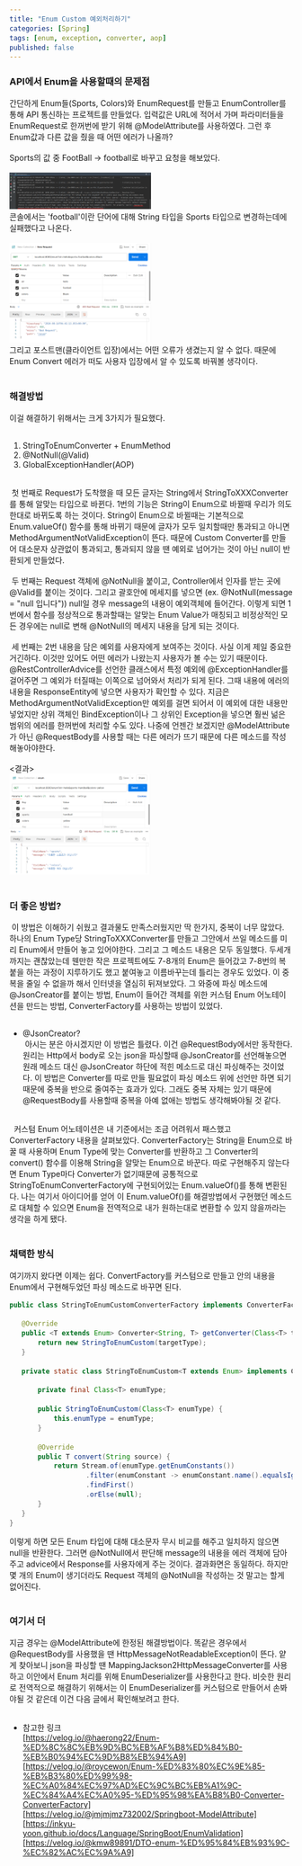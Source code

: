 ```yaml
---
title: "Enum Custom 예외처리하기"
categories: [Spring]
tags: [enum, exception, converter, aop]
published: false
---
```


### API에서 Enum을 사용할때의 문제점

 간단하게 Enum들(Sports, Colors)와 EnumRequest를 만들고 EnumController를 통해 API 통신하는 프로젝트를 만들었다. 입력값은 URL에 적어서 가며 파라미터들을 EnumRequest로 한꺼번에 받기 위해 @ModelAttribute를 사용하였다. 그런 후 Enum값과 다른 값을 줬을 때 어떤 에러가 나올까?<br>
<br>
Sports의 값 중 FootBall -> football로 바꾸고 요청을 해보았다.<br>
<br>
<img alt="img1" src="/assets/img/2024-08-16-enum-custom/img1.png" width="50%" height="50%"><br>
콘솔에서는 'football'이란 단어에 대해 String 타입을 Sports 타입으로 변경하는데에 실패했다고 나온다.<br>
<br>
<img alt="img2" src="/assets/img/2024-08-16-enum-custom/img2.png" width="50%" height="50%"><br>
그리고 포스트맨(클라이언트 입장)에서는 어떤 오류가 생겼는지 알 수 없다. 때문에 Enum Convert 에러가 떠도 사용자 입장에서 알 수 있도록 바꿔볼 생각이다.<br>
<br>

### 해결방법

이걸 해결하기 위해서는 크게 3가지가 필요했다.<br>
<br>
1. StringToEnumConverter + EnumMethod
2. @NotNull(@Valid)
3. GlobalExceptionHandler(AOP)<br>
<br>
&nbsp;첫 번째로 Request가 도착했을 때 모든 글자는 String에서 StringToXXXConverter를 통해 알맞는 타입으로 바뀐다. 1번의 기능은 String이 Enum으로 바뀔때 우리가 의도한대로 바뀌도록 하는 것이다. String이 Enum으로 바뀔때는 기본적으로 Enum.valueOf() 함수를 통해 바뀌기 때문에 글자가 모두 일치할때만 통과되고 아니면 MethodArgumentNotValidException이 뜬다. 때문에 Custom Converter를 만들어 대소문자 상관없이 통과되고, 통과되지 않을 땐 예외로 넘어가는 것이 아닌 null이 반환되게 만들었다.<br>
<br>
&nbsp;두 번째는 Request 객체에 @NotNull을 붙이고, Controller에서 인자를 받는 곳에 @Valid를 붙이는 것이다. 그리고 괄호안에 메세지를 넣으면 (ex. @NotNull(message = "null 입니다")) null일 경우 message의 내용이 예외객체에 들어간다. 이렇게 되면 1번에서 함수를 정상적으로 통과할때는 알맞는 Enum Value가 매칭되고 비정상적인 모든 경우에는 null로 변해 @NotNull의 메세지 내용을 담게 되는 것이다.<br>
<br>
&nbsp;세 번째는 2번 내용을 담은 예외를 사용자에게 보여주는 것이다. 사실 이게 제일 중요한 거긴하다. 이것만 있어도 어떤 에러가 나왔는지 사용자가 볼 수는 있기 때문이다. @RestControllerAdvice를 선언한 클래스에서 특정 예외에 @ExceptionHandler를 걸어주면 그 예외가 터질때는 이쪽으로 넘어와서 처리가 되게 된다. 그때 내용에 에러의 내용을 ResponseEntity에 넣으면 사용자가 확인할 수 있다. 지금은 MethodArgumentNotValidException만 예외를 걸면 되어서 이 예외에 대한 내용만 넣었지만 상위 객체인 BindException이나 그 상위인 Exception을 넣으면 훨씬 넒은 범위의 에러를 한꺼번에 처리할 수도 있다. 나중에 언젠간 보겠지만 @ModelAttribute가 아닌 @RequestBody를 사용할 때는 다른 에러가 뜨기 때문에 다른 메소드를 작성해놓아야한다.<br>
<br>
<결과><br>
<img alt="img3" src="/assets/img/2024-08-16-enum-custom/img3.png" width="50%" height="50%"><br>
<br>

### 더 좋은 방법?

&nbsp;이 방법은 이해하기 쉬웠고 결과물도 만족스러웠지만 딱 한가지, 중복이 너무 많았다. 하나의 Enum Type당 StringToXXXConverter를 만들고 그안에서 쓰일 메소드를 미리 Enum에서 만들어 놓고 있어야한다. 그리고 그 메소드 내용은 모두 동일했다. 두세개까지는 괜찮았는데 웬만한 작은 프로젝트에도 7-8개의 Enum은 들어갔고 7-8번의 복붙을 하는 과정이 지루하기도 했고 붙여놓고 이름바꾸는데 틀리는 경우도 있었다. 이 중복을 줄일 수 없을까 해서 인터넷을 열심히 뒤져보았다. 그 와중에 파싱 메소드에 @JsonCreator를 붙이는 방법, Enum이 들어간 객체를 위한 커스텀 Enum 어노테이션을 만드는 방법, ConverterFactory를 사용하는 방법이 있었다.<br>
<br>
- @JsonCreator?<br>
&nbsp;아시는 분은 아시겠지만 이 방법은 틀렸다. 이건 @RequestBody에서만 동작한다. 원리는 Http에서 body로 오는 json을 파싱할때 @JsonCreator를 선언해놓으면 원래 메소드 대신 @JsonCreator 하단에 적힌 메소드로 대신 파싱해주는 것이었다. 이 방법은 Converter를 따로 만들 필요없이 파싱 메소드 위에 선언만 하면 되기때문에 중복을 반으로 줄여주는 효과가 있다. 그래도 중복 자체는 있기 때문에 @RequestBody를 사용할때 중복을 아예 없애는 방법도 생각해봐야될 것 같다.<br>
<br>
&nbsp; 커스텀 Enum 어노테이션은 내 기준에서는 조금 어려워서 패스했고 ConverterFactory 내용을 살펴보았다. ConverterFactory는 String을 Enum으로 바꿀 때 사용하며 Enum Type에 맞는 Converter를 반환하고 그 Converter의 convert() 함수를 이용해 String을 알맞는 Enum으로 바꾼다. 따로 구현해주지 않는다면 Enum Type마다 Converter가 없기때문에 공통적으로 StringToEnumConverterFactory에 구현되어있는 Enum.valueOf()를 통해 변환된다. 나는 여기서 아이디어를 얻어 이 Enum.valueOf()를 해결방법에서 구현했던 메소드로 대체할 수 있으면 Enum을 전역적으로 내가 원하는대로 변환할 수 있지 않을까라는 생각을 하게 됐다.<br>
<br>

### 채택한 방식
 여기까지 왔다면 이제는 쉽다. ConvertFactory를 커스텀으로 만들고 안의 내용을 Enum에서 구현해두었던 파싱 메소드로 바꾸면 된다.
 ```java
public class StringToEnumCustomConverterFactory implements ConverterFactory<String, Enum> {

    @Override
    public <T extends Enum> Converter<String, T> getConverter(Class<T> targetType) {
        return new StringToEnumCustom(targetType);
    }

    private static class StringToEnumCustom<T extends Enum> implements Converter<String, T>{

        private final Class<T> enumType;

        public StringToEnumCustom(Class<T> enumType) {
            this.enumType = enumType;
        }

        @Override
        public T convert(String source) {
            return Stream.of(enumType.getEnumConstants())
                    .filter(enumConstant -> enumConstant.name().equalsIgnoreCase(source))
                    .findFirst()
                    .orElse(null);
        }
    }
}
```
 이렇게 하면 모든 Enum 타입에 대해 대소문자 무시 비교를 해주고 일치하지 않으면 null을 반환한다. 그러면 @NotNull에서 판단해 message의 내용을 에러 객체에 담아주고 advice에서 Response를 사용자에게 주는 것이다. 결과화면은 동일하다. 하지만 몇 개의 Enum이 생기더라도 Request 객체의 @NotNull을 작성하는 것 말고는 할게 없어진다.<br>
 <br>

 ### 여기서 더
 
  지금 경우는 @ModelAttribute에 한정된 해결방법이다. 똑같은 경우에서 @RequestBody를 사용했을 땐 HttpMessageNotReadableException이 뜬다. 얕게 찾아보니 json을 파싱할 땐 MappingJackson2HttpMessageConverter를 사용하고 이안에서 Enum 처리를 위해 EnumDeserializer를 사용한다고 한다. 비슷한 원리로 전역적으로 해결하기 위해서는 이 EnumDeserializer를 커스텀으로 만들어서 손봐야될 것 같은데 이건 다음 글에서 확인해보려고 한다.<br>
<br>

- 참고한 링크<br>
[https://velog.io/@haerong22/Enum-%ED%8C%8C%EB%9D%BC%EB%AF%B8%ED%84%B0-%EB%B0%94%EC%9D%B8%EB%94%A9]<br>
[https://velog.io/@roycewon/Enum-%ED%83%80%EC%9E%85-%EB%B3%80%ED%99%98-%EC%A0%84%EC%97%AD%EC%9C%BC%EB%A1%9C-%EC%84%A4%EC%A0%95-%ED%95%98%EA%B8%B0-Converter-ConverterFactory]<br>
[https://velog.io/@jmjmjmz732002/Springboot-ModelAttribute]<br>
[https://inkyu-yoon.github.io/docs/Language/SpringBoot/EnumValidation]<br>
[https://velog.io/@kmw89891/DTO-enum-%ED%95%84%EB%93%9C-%EC%82%AC%EC%9A%A9]<br>
